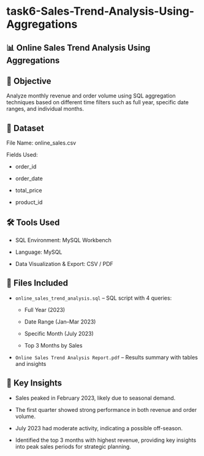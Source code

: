 # task6-Sales-Trend-Analysis-Using-Aggregations
## 📊 Online Sales Trend Analysis Using Aggregations

## 🧠 Objective
Analyze monthly revenue and order volume using SQL aggregation techniques based on different time filters such as full year, specific date ranges, and individual months.

## 📁 Dataset
File Name: online_sales.csv

Fields Used:

- order_id

- order_date

- total_price

- product_id

## 🛠 Tools Used
- SQL Environment: MySQL Workbench

- Language: MySQL

- Data Visualization & Export: CSV / PDF

## 📂 Files Included
- `online_sales_trend_analysis.sql` – SQL script with 4 queries:

    - Full Year (2023)

    - Date Range (Jan–Mar 2023)

    - Specific Month (July 2023)
 
    - Top 3 Months by Sales

- `Online Sales Trend Analysis Report.pdf` – Results summary with tables and insights

## 📌 Key Insights
- Sales peaked in February 2023, likely due to seasonal demand.

- The first quarter showed strong performance in both revenue and order volume.

- July 2023 had moderate activity, indicating a possible off-season.

- Identified the top 3 months with highest revenue, providing key insights into peak sales periods for strategic planning.
